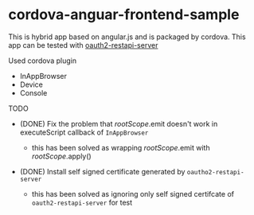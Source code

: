 cordova-anguar-frontend-sample
==============================

This is hybrid app based on angular.js and is packaged by cordova.
This app can be tested with [oauth2-restapi-server](https://github.com/vinebrancho/oauth2-restapi-server)

Used cordova plugin
- InAppBrowser
- Device
- Console

TODO
 - (DONE) Fix the problem that $rootScope.$emit doesn't work in executeScript callback of `InAppBrowser`
   - this has been solved as wrapping $rootScope.$emit with $rootScope.$apply()
   
 - (DONE) Install self signed certificate generated by `oautho2-restapi-server`
   - this has been solved as ignoring only self signed certifcate of `oauth2-restapi-server` for test 
